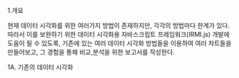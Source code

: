 1.개요

현재 데이터 시각화를 위한 여러가지 방법이 존재하지만, 각각의 방법마다 한계가 있다. 따라서 이를 보완하기 위한 데이터 시각화용 자바스크립트 프레임워크(IRMI.js) 개발에  도움이 될 수 있도록, 기존에 있는 여러 데이터 시각화 방법들을 이용하여 여러 차트들을 만들어보고, 그 경험을 통해 비교,분석을 위한 보고서를 작성한다.

1A. 기존의 데이터 시각화 
